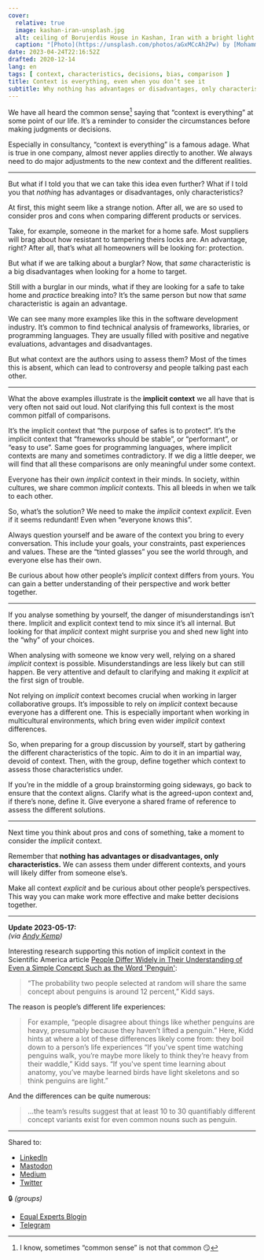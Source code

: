 ```yaml
---
cover:
  relative: true
  image: kashan-iran-unsplash.jpg
  alt: ceiling of Borujerdis House in Kashan, Iran with a bright light centre and shaded triangles all around it
  caption: "[Photo](https://unsplash.com/photos/aGxMCcAh2Pw) by [Mohammad Takhsh](https://unsplash.com/@mohammadtkh) on [Unsplash](https://unsplash.com/)"
date: 2023-04-24T22:16:52Z
drafted: 2020-12-14
lang: en
tags: [ context, characteristics, decisions, bias, comparison ]
title: Context is everything, even when you don’t see it
subtitle: Why nothing has advantages or disadvantages, only characteristics
---
```


We have all heard the common sense[^1] saying that “context is everything” at some point of our life. It’s a reminder to consider the circumstances before making judgments or decisions.

Especially in consultancy, “context is everything” is a famous adage. What is true in one company, almost never applies directly to another. We always need to do major adjustments to the new context and the different realities.

---

But what if I told you that we can take this idea even further? What if I told you that *nothing* has advantages or disadvantages, only characteristics?

At first, this might seem like a strange notion. After all, we are so used to consider pros and cons when comparing different products or services.

Take, for example, someone in the market for a home safe. Most suppliers will brag about how resistant to tampering theirs locks are. An advantage, right? After all, that’s what all homeowners will be looking for: protection.

But what if we are talking about a burglar? Now, that *same* characteristic is a big disadvantages when looking for a home to target.

Still with a burglar in our minds, what if they are looking for a safe to take home and *practice* breaking into? It’s the same person but now that *same* characteristic is again an advantage.

We can see many more examples like this in the software development industry. It’s common to find technical analysis of frameworks, libraries, or programming languages. They are usually filled with positive and negative evaluations, advantages and disadvantages.

But what context are the authors using to assess them? Most of the times this is absent, which can lead to controversy and people talking past each other.

---

What the above examples illustrate is the **implicit context** we all have that is very often not said out loud. Not clarifying this full context is the most common pitfall of comparisons.

It’s the implicit context that “the purpose of safes is to protect”. It’s the implicit context that “frameworks should be stable”, or “performant”, or “easy to use”. Same goes for programming languages, where implicit contexts are many and sometimes contradictory. If we dig a little deeper, we will find that all these comparisons are only meaningful under some context.

Everyone has their own *implicit* context in their minds. In society, within cultures, we share common *implicit* contexts. This all bleeds in when we talk to each other.

So, what’s the solution? We need to make the *implicit* context *explicit*. Even if it seems redundant! Even when “everyone knows this”.

Always question yourself and be aware of the context you bring to every conversation. This include your goals, your constraints, past experiences and values. These are the “tinted glasses” you see the world through, and everyone else has their own.

Be curious about how other people’s *implicit* context differs from yours. You can gain a better understanding of their perspective and work better together.

---

If you analyse something by yourself, the danger of misunderstandings isn’t there. Implicit and explicit context tend to mix since it’s all internal. But looking for that *implicit* context might surprise you and shed new light into the “why” of your choices.

When analysing with someone we know very well, relying on a shared *implicit* context is possible. Misunderstandings are less likely but can still happen. Be very attentive and default to clarifying and making it *explicit* at the first sign of trouble.

Not relying on *implicit* context becomes crucial when working in larger collaborative groups. It’s impossible to rely on *implicit* context because everyone has a different one. This is especially important when working in multicultural environments, which bring even wider *implicit* context differences.

So, when preparing for a group discussion by yourself, start by gathering the different characteristics of the topic. Aim to do it in an impartial way, devoid of context. Then, with the group, define together which context to assess those characteristics under.

If you’re in the middle of a group brainstorming going sideways, go back to ensure that the context aligns. Clarify what is the agreed-upon context and, if there’s none, define it. Give everyone a shared frame of reference to assess the different solutions.

---

Next time you think about pros and cons of something, take a moment to consider the *implicit* context.

Remember that **nothing has advantages or disadvantages, only characteristics.** We can assess them under different contexts, and yours will likely differ from someone else’s.

Make all context *explicit* and be curious about other people’s perspectives. This way you can make work more effective and make better decisions together.

---

**Update 2023-05-17:**  
*(via [Andy Kemp](https://mmitii.mattballantine.com/2023/05/17/pick-up-a-penguin/))*

Interesting research supporting this notion of implicit context in the Scientific America article [People Differ Widely in Their Understanding of Even a Simple Concept Such as the Word 'Penguin'](https://www.scientificamerican.com/article/people-differ-widely-in-their-understanding-of-even-a-simple-concept-such-as-the-word-penguin1/):

> “The probability two people selected at random will share the same concept about penguins is around 12 percent,” Kidd says.

The reason is people’s different life experiences: 

>  For example, “people disagree about things like whether penguins are heavy, presumably because they haven’t lifted a penguin.” Here, Kidd hints at where a lot of these differences likely come from: they boil down to a person’s life experiences “If you've spent time watching penguins walk, you’re maybe more likely to think they’re heavy from their waddle,” Kidd says. “If you've spent time learning about anatomy, you’ve maybe learned birds have light skeletons and so think penguins are light.”

And the differences can be quite numerous:

> …the team’s results suggest that at least 10 to 30 quantifiably different concept variants exist for even common nouns such as penguin.



[^1]: I know, sometimes “common sense” is not that common 😏

---

Shared to:

* [LinkedIn](https://www.linkedin.com/posts/hugocf_context-is-everything-even-when-you-don-activity-7057460932272128000--SHL/)
* [Mastodon](https://mastodon.online/@hugocf/110272811718806530)
* [Medium](https://hugocf.medium.com/context-is-everything-even-when-you-dont-see-it-8d56715c7c32)
* [Twitter](https://twitter.com/hugocf/status/1651694780768763905)

🔒 *(groups)*

* [Equal Experts Blogin](https://equalexperts.blogin.co/posts/blockers-to-collaboration-212218#c240989)
* [Telegram](https://t.me/c/1363309933/8716)
